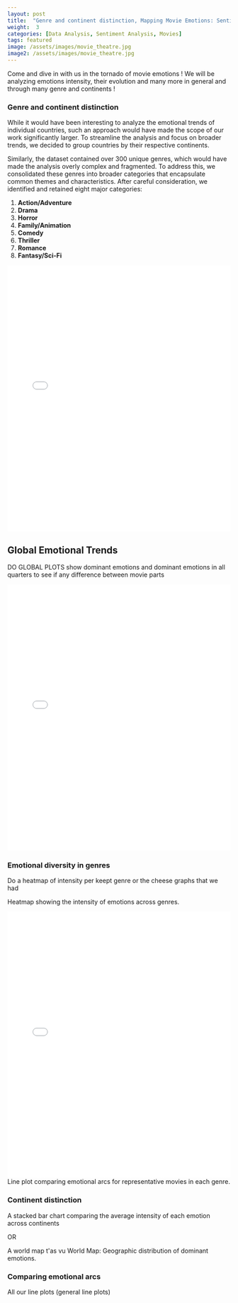 ```yaml
---
layout: post
title:  "Genre and continent distinction, Mapping Movie Emotions: Sentiment Analysis in Film Summaries bis"
weight:  3
categories: [Data Analysis, Sentiment Analysis, Movies]
tags: featured
image: /assets/images/movie_theatre.jpg
image2: /assets/images/movie_theatre.jpg
---
```


Come and dive in with us in the tornado of movie emotions ! We will be analyzing emotions intensity, their evolution and many more in general and through many genre and continents !

### Genre and continent distinction

While it would have been interesting to analyze the emotional trends of individual countries, such an approach would have made the scope of our work significantly larger. To streamline the analysis and focus on broader trends, we decided to group countries by their respective continents.

Similarly, the dataset contained over 300 unique genres, which would have made the analysis overly complex and fragmented. To address this, we consolidated these genres into broader categories that encapsulate common themes and characteristics. After careful consideration, we identified and retained eight major categories:

1. **Action/Adventure**  
2. **Drama**  
3. **Horror**  
4. **Family/Animation**  
5. **Comedy**  
6. **Thriller**  
7. **Romance**  
8. **Fantasy/Sci-Fi**


<iframe src="{{ site.baseurl }}/assets/plot/general_emotions/genre_mapping_for_action_adventure_category.html" width="100%" height="600" frameborder="0"></iframe>


## Global Emotional Trends

DO GLOBAL PLOTS show dominant emotions and dominant emotions in all quarters to see if any difference between movie parts
<iframe src="{{ site.baseurl }}/assets/plot/general_emotions/average_emotion_intensity_across_movies.html" width="100%" height="600" frameborder="0"></iframe>


### Emotional diversity in genres

Do a heatmap of intensity per keept genre or the cheese graphs that we had

Heatmap showing the intensity of emotions across genres.
<iframe src="{{ site.baseurl }}/assets/plot/general_emotions/heatmap_avg_emotion.html" width="100%" height="600" frameborder="0"></iframe>
Line plot comparing emotional arcs for representative movies in each genre.

### Continent distinction


A stacked bar chart comparing the average intensity of each emotion across continents

OR

A world map t'as vu
World Map: Geographic distribution of dominant emotions.

### Comparing emotional arcs

All our line plots (general line plots)



